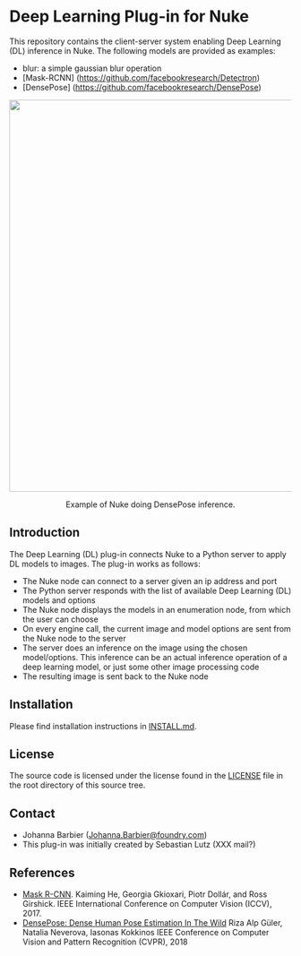 # Deep Learning Plug-in for Nuke

This repository contains the client-server system enabling Deep Learning (DL) inference in Nuke.
The following models are provided as examples:
- blur: a simple gaussian blur operation
- [Mask-RCNN] (https://github.com/facebookresearch/Detectron)
- [DensePose] (https://github.com/facebookresearch/DensePose)

<div align="center">
  <img src="https://user-images.githubusercontent.com/27013153/54621337-837f0900-4a5f-11e9-9169-0e8ad1fbe67a.png" width="700px" />
  <p>Example of Nuke doing DensePose inference.</p>
</div>

## Introduction

The Deep Learning (DL) plug-in connects Nuke to a Python server to apply DL models to images.
The plug-in works as follows:
- The Nuke node can connect to a server given an ip address and port
- The Python server responds with the list of available Deep Learning (DL) models and options
- The Nuke node displays the models in an enumeration node, from which the user can choose
- On every engine call, the current image and model options are sent from the Nuke node to the server
- The server does an inference on the image using the chosen model/options. This inference can be an actual inference operation of a deep learning model, or just some other image processing code
- The resulting image is sent back to the Nuke node

## Installation

Please find installation instructions in [INSTALL.md](INSTALL.md).

## License

The source code is licensed under the license found in the [LICENSE](LICENSE) file in the root directory of this source tree.

## Contact

- Johanna Barbier (Johanna.Barbier@foundry.com)
- This plug-in was initially created by Sebastian Lutz (XXX mail?)

## References

- [Mask R-CNN](https://arxiv.org/abs/1703.06870).
  Kaiming He, Georgia Gkioxari, Piotr Dollár, and Ross Girshick.
  IEEE International Conference on Computer Vision (ICCV), 2017.
- [DensePose: Dense Human Pose Estimation In The Wild](https://arxiv.org/abs/1802.00434)
  Riza Alp Güler, Natalia Neverova, Iasonas Kokkinos
  IEEE Conference on Computer Vision and Pattern Recognition (CVPR), 2018